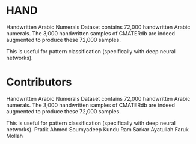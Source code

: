 # HAND
Handwritten Arabic Numerals Dataset contains 72,000 handwritten Arabic numerals. The 3,000 handwritten samples of CMATERdb are indeed augmented to produce these 72,000 samples. 

This is useful for pattern classification (specifically with deep neural networks).

# Contributors
Handwritten Arabic Numerals Dataset contains 72,000 handwritten Arabic numerals. The 3,000 handwritten samples of CMATERdb are indeed augmented to produce these 72,000 samples. 

This is useful for pattern classification (specifically with deep neural networks).
Pratik Ahmed
Soumyadeep Kundu
Ram Sarkar
Ayatullah Faruk Mollah
